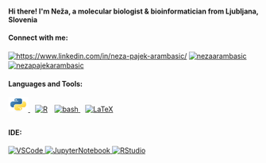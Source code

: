<h4 align="left">Hi there! I'm Neža, a molecular biologist & bioinformatician from Ljubljana, Slovenia</h4>

<h4 align="left">Connect with me:</h4>
<p align="left">
<a href="https://linkedin.com/in/neza-pajek-arambasic/" target="blank"><img align="center" src="https://raw.githubusercontent.com/rahuldkjain/github-profile-readme-generator/master/src/images/icons/Social/linked-in-alt.svg" alt="https://www.linkedin.com/in/neza-pajek-arambasic/" height="30" width="40" /></a>  
<a href="https://twitter.com/nezaarambasic" target="blank"><img align="center" src="https://raw.githubusercontent.com/rahuldkjain/github-profile-readme-generator/master/src/images/icons/Social/twitter.svg" alt="nezaarambasic" height="30" width="40" /></a>
<a href="https://www.datacamp.com/profile/nezapajekarambasic" target="blank"><img align="center" src="https://img.shields.io/badge/DataCamp-03EF62.svg?style=for-the-badge&logo=DataCamp&logoColor=white" alt="nezapajekarambasic" height="30" width="130" /></a>
</p>

<h4 align="left">Languages and Tools:</h4>
<p align="left"> 
<a href="https://www.python.org" target="_blank" rel="noreferrer"> <img src="https://raw.githubusercontent.com/devicons/devicon/master/icons/python/python-original.svg" alt="python" height="30" width="40"/> </a> 
<a href="https://www.r-project.org/" target="_blank"><img style="margin: 10px" src="https://profilinator.rishav.dev/skills-assets/r.svg" alt="R" height="30" width="40"/></a>  
<a href="https://www.gnu.org/software/bash/" target="_blank" rel="noreferrer"> <img src="https://www.vectorlogo.zone/logos/gnu_bash/gnu_bash-icon.svg" alt="bash" height="30" width="40"/> </a> 
<a href="https://www.latex-project.org/" target="_blank"><img style="margin: 10px" src="https://profilinator.rishav.dev/skills-assets/latex.png" alt="LaTeX" height="30" width="40" /></a>  

<h4 align="left">IDE:</h4>
<p align="left">   
<a href="https://code.visualstudio.com/" target="_blank" rel="noreferrer"> <img src="https://img.shields.io/badge/Visual%20Studio%20Code-007ACC.svg?style=for-the-badge&logo=Visual-Studio-Code&logoColor=white" alt="VSCode" height="30" width="150"/> </a>
<a href="https://jupyter.org/" target="_blank" rel="noreferrer"> <img src="https://img.shields.io/badge/Jupyter-F37626.svg?style=for-the-badge&logo=Jupyter&logoColor=white" alt="JupyterNotebook" height="30" width="80"/> </a>  
<a href="https://www.r-studio.com/" target="_blank" rel="noreferrer"> <img src="https://img.shields.io/badge/RStudio-75AADB.svg?style=for-the-badge&logo=RStudio&logoColor=white" alt="RStudio" height="30" width="100"/> </a>  
</p>
  
